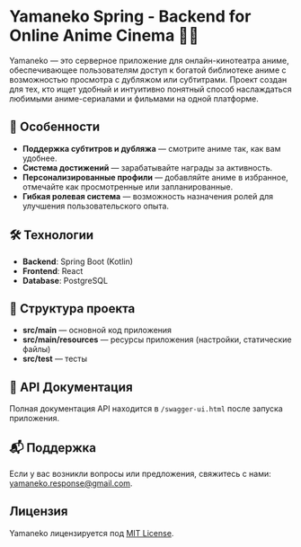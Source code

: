 # Yamaneko Spring - Backend for Online Anime Cinema 🎥🎌

Yamaneko — это серверное приложение для онлайн-кинотеатра аниме, обеспечивающее пользователям доступ к богатой библиотеке аниме с возможностью просмотра с дубляжом или субтитрами. Проект создан для тех, кто ищет удобный и интуитивно понятный способ наслаждаться любимыми аниме-сериалами и фильмами на одной платформе.

## 🚀 Особенности

- **Поддержка субтитров и дубляжа** — смотрите аниме так, как вам удобнее.
- **Система достижений** — зарабатывайте награды за активность.
- **Персонализированные профили** — добавляйте аниме в избранное, отмечайте как просмотренные или запланированные.
- **Гибкая ролевая система** — возможность назначения ролей для улучшения пользовательского опыта.

## 🛠 Технологии

- **Backend**: Spring Boot (Kotlin)
- **Frontend**: React
- **Database**: PostgreSQL

## 📂 Структура проекта

- **src/main** — основной код приложения
- **src/main/resources** — ресурсы приложения (настройки, статические файлы)
- **src/test** — тесты

## 📄 API Документация

Полная документация API находится в `/swagger-ui.html` после запуска приложения.

## 📬 Поддержка

Если у вас возникли вопросы или предложения, свяжитесь с нами: [yamaneko.response@gmail.com](mailto:yamaneko.response@gmail.com).

## Лицензия

Yamaneko лицензируется под [MIT License](LICENSE).
